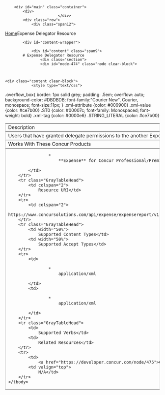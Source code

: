 
        <div id="main" class="container">
            <div>
                            </div>
            <div class="row">
                <div class="span12">
<div class="breadcrumbs"><a href="/">Home</a>Expense Delegator Resource </div>
                </div>
            </div>

            <div id="content-wrapper">
<!-- <div class="row"> -->
                <div id="content" class="span9">
            # Expense Delegator Resource 
                    <div class="section">
                    <div id="node-474" class="node clear-block">


    
    <div class="content clear-block">
                <style type="text/css">
.overflow_box{
border: 1px solid grey;
padding: .5em;
overflow: auto;
background-color: #DBDBDB;
font-family:"Courier New", Courier, monospace;
font-size:11px;
}
.xml-attribute {color: #009900}
.xml-value {color: #ce7b00}
.ST0 {color: #00007c; font-family: Monospaced; font-weight: bold}
.xml-tag {color: #0000e6}
.STRING_LITERAL {color: #ce7b00}</style>
<table border="1" bordercolor="#dbdbdb" cellpadding="3" cellspacing="0" width="100%">
    <tbody>
        <tr class="GrayTableHead">
            <td colspan="2">
                Description</td>
        </tr>
        <tr>
            <td colspan="2">
                Users that have granted delegate permissions to the another Expense user.</td>
        </tr>
        <tr class="GrayTableHead">
            <td colspan="2">
                Works With These Concur Products</td>
        </tr>
        <tr>
            <td colspan="2">
                
                    * 
                        **Expense** for Concur Professional/Premium
                
            </td>
        </tr>
        <tr class="GrayTableHead">
            <td colspan="2">
                Resource URI</td>
        </tr>
        <tr>
            <td colspan="2">
                https://www.concursolutions.com/api/expense/expensereport/v1.1/Delegators</td>
        </tr>
        <tr class="GrayTableHead">
            <td width="50%">
                Supported Content Types</td>
            <td width="50%">
                Supported Accept Types</td>
        </tr>
        <tr>
            <td>
                
                    * 
                        application/xml
                
            </td>
            <td>
                
                    * 
                        application/xml
                
            </td>
        </tr>
        <tr class="GrayTableHead">
            <td>
                Supported Verbs</td>
            <td>
                Related Resources</td>
        </tr>
        <tr>
            <td>
                <a href="https://developer.concur.com/node/475">GET</a></td>
            <td valign="top">
                N/A</td>
        </tr>
    </tbody>
</table>
<br />
